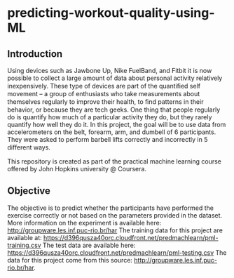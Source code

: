 # predicting-workout-quality-using-ML

## Introduction

Using devices such as Jawbone Up, Nike FuelBand, and Fitbit it is now possible to collect a large amount
of data about personal activity relatively inexpensively. These type of devices are part of the quantiﬁed
self movement – a group of enthusiasts who take measurements about themselves regularly to improve their
health, to ﬁnd patterns in their behavior, or because they are tech geeks. One thing that people regularly
do is quantify how much of a particular activity they do, but they rarely quantify how well they do it. In
this project, the goal will be to use data from accelerometers on the belt, forearm, arm, and dumbell of 6
participants. They were asked to perform barbell lifts correctly and incorrectly in 5 diﬀerent ways.

This repository is created as part of the practical machine learning course offered by John Hopkins university @ Coursera.

## Objective

The objective is to predict whether the participants have performed the exercise correctly or not
based on the parameters provided in the dataset.
More information on the experiment is available here: http://groupware.les.inf.puc-rio.br/har 
The training data for this project are available at:
https://d396qusza40orc.cloudfront.net/predmachlearn/pml-training.csv
The test data are available here:
https://d396qusza40orc.cloudfront.net/predmachlearn/pml-testing.csv
The data for this project come from this source: http://groupware.les.inf.puc-rio.br/har.
